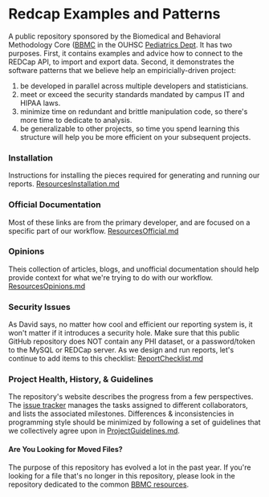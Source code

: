 Redcap Examples and Patterns
================

A public repository sponsored by the Biomedical and Behavioral Methodology Core ([BBMC](http://ouhsc.edu/bbmc/) in the OUHSC [Pediatrics Dept](http://www.oumedicine.com/pediatrics).  It has two purposes.  First, it contains examples and advice how to connect to the REDCap API, to import and export data.  Second, it demonstrates the software patterns that we believe help an empiricially-driven project:

 1. be developed in parallel across multiple developers and statisticians.
 1. meet or exceed the security standards mandated by campus IT and HIPAA laws.
 1. minimize time on redundant and brittle manipulation code, so there's more time to dedicate to analysis.
 1. be generalizable to other projects, so time you spend learning this structure will help you be more efficient on your subsequent projects.

### Installation
Instructions for installing the pieces required for generating and running our reports. 
[ResourcesInstallation.md](https://github.com/OuhscBbmc/RedcapExamplesAndPatterns/blob/master/DocumentationGlobal/ResourcesInstallation.md)

### Official Documentation
Most of these links are from the primary developer, and are focused on a specific part of our workflow. 
[ResourcesOfficial.md](https://github.com/OuhscBbmc/RedcapExamplesAndPatterns/blob/master/DocumentationGlobal/ResourcesOfficial.md)

### Opinions
Theis collection of articles, blogs, and unofficial documentation should help provide context for what we're trying to do with our workflow. 
[ResourcesOpinions.md](https://github.com/OuhscBbmc/RedcapExamplesAndPatterns/blob/master/DocumentationGlobal/ResourcesOpinions.md)

### Security Issues
As David says, no matter how cool and efficient our reporting system is, it won't matter if it introduces a security hole.  Make sure that this public GitHub repository does NOT contain any PHI dataset, or a password/token to the MySQL or REDCap server.  As we design and run reports, let's continue to add items to this checklist:
[ReportChecklist.md](https://github.com/OuhscBbmc/RedcapExamplesAndPatterns/blob/master/DocumentationGlobal/ReportChecklist.md)

### Project Health, History, & Guidelines
The repository's website describes the progress from a few perspectives.  The [issue tracker](https://github.com/OuhscCcanMiechvEvaluation/Abcd/issues?state=open) manages the tasks assigned to different collaborators, and lists the associated milestones.  Differences & inconsistencies in programming style should be minimized by following a set of guidelines that we collectively agree upon in [ProjectGuidelines.md](https://github.com/OuhscBbmc/RedcapExamplesAndPatterns/blob/master/DocumentationGlobal/ProjectGuidelines.md).

#### Are You Looking for Moved Files?
The purpose of this repository has evolved a lot in the past year.  If you're looking for a file that's no longer in this repository, please look in the repository dedicated to the common [BBMC resources](https://github.com/OuhscBbmc/BbmcResources).
